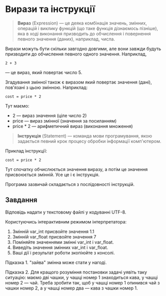 # Вирази та інструкції

> **Вираз** (Expression) —  це деяка комбінація значень, змінних, операцій і виклику функцій (що таке функція дізнаємось пізніше), 
яка в ході виконання призводить до обчислення і повернення певного значення (даних), наприклад, числа. 

Вирази можуть бути скільки завгодно довгими, 
але вони завжди будуть призводити до обчислення певного одного значення. 
Наприклад, 

	2 + 3

— це вираз, який повертає число 5. 

Згадування змінної також є виразом який повертає значення (дані), пов'язані з цьою змінною. 
Наприклад:

	cost = price * 2
	
Тут маємо:

- 2 — вираз значення (ціле число 2)
- price — вираз змінної (значення за посиланням)
- price * 2 — арифметичний вираз (виконання множення)

> **Інструкція** (Statement) — команда мови програмування, якою задається певний крок процесу обробки інформації комп'ютером. 

Приклад інструкції:

	cost = price * 2
	
Тут спочатку обчислюється значення виразу, а потім це значення присвоюється змінній. 
Усе це і є інструкція.

Програма зазвичай складається з послідовності інструкцій.

## Завдання

Відповідь надати у текстовому файлі у кодуванні UTF-8.  

Користуючись інтерактивним режимом інтерпретатора:

1. Змінній var_int присвойте значення 1.1
1. Змінній var_float присвойте значення 7
1. Поміняйте значеннями змінні var_int і var_float.
1. Виведіть значення змінних var_int і var_float.
1. Ваші дії і результат роботи зкопіюйте з консолі.

Підказка 1. "зайва" змінна може стати у нагоді.

Підказка 2. Для кращого розуміння постановки задачі уявіть таку ситуацію: маємо дві чашки, у чашці номер 1 знаходиться кава, у чашці номер 2 — чай.
Треба зробити так, щоб у чашці номер 1 опинився чай з чашки номер 2, а у чашці номер два — кава з чашки номер 1.

